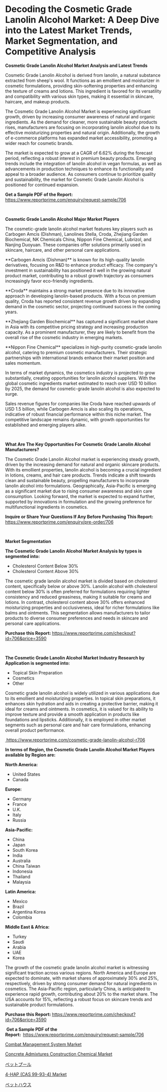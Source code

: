<p><h1>Decoding the Cosmetic Grade Lanolin Alcohol Market: A Deep Dive into the Latest Market Trends, Market Segmentation, and Competitive Analysis</h1></p><p><strong>Cosmetic Grade Lanolin Alcohol Market Analysis and Latest Trends</strong></p>
<p><p>Cosmetic Grade Lanolin Alcohol is derived from lanolin, a natural substance extracted from sheep's wool. It functions as an emollient and moisturizer in cosmetic formulations, providing skin-softening properties and enhancing the texture of creams and lotions. This ingredient is favored for its versatility and compatibility with various skin types, making it essential in skincare, haircare, and makeup products.</p><p>The Cosmetic Grade Lanolin Alcohol Market is experiencing significant growth, driven by increasing consumer awareness of natural and organic ingredients. As the demand for cleaner, more sustainable beauty products rises, manufacturers are focusing on incorporating lanolin alcohol due to its effective moisturizing properties and natural origin. Additionally, the growth of e-commerce platforms has expanded market accessibility, promoting a wider reach for cosmetic brands.</p><p>The market is expected to grow at a CAGR of 6.62% during the forecast period, reflecting a robust interest in premium beauty products. Emerging trends include the integration of lanolin alcohol in vegan formulas, as well as advancements in production techniques to enhance its functionality and appeal to a broader audience. As consumers continue to prioritize quality and sustainability, the market for Cosmetic Grade Lanolin Alcohol is positioned for continued expansion.</p></p>
<p><strong>Get a Sample PDF of the Report:&nbsp;</strong> <a href="https://www.reportprime.com/enquiry/request-sample/706">https://www.reportprime.com/enquiry/request-sample/706</a></p>
<p>&nbsp;</p>
<p><strong>Cosmetic Grade Lanolin Alcohol Major Market Players</strong></p>
<p><p>The cosmetic-grade lanolin alcohol market features key players such as Carbogen Amcis (Dishman), Lanolines Stella, Croda, Zhejiang Garden Biochemical, NK Chemicals China, Nippon Fine Chemical, Lubrizol, and Nanjing Duoyuan. These companies offer solutions primarily used in skincare, haircare, and other personal care applications.</p><p>**Carbogen Amcis (Dishman)** is known for its high-quality lanolin derivatives, focusing on R&D to enhance product efficacy. The company's investment in sustainability has positioned it well in the growing natural product market, contributing to a robust growth trajectory as consumers increasingly favor eco-friendly ingredients.</p><p>**Croda** maintains a strong market presence due to its innovative approach in developing lanolin-based products. With a focus on premium quality, Croda has reported consistent revenue growth driven by expanding demand in the cosmetic sector, projecting continued success in the coming years. </p><p>**Zhejiang Garden Biochemical** has captured a significant market share in Asia with its competitive pricing strategy and increasing production capacity. As a prominent manufacturer, they are likely to benefit from the overall rise of the cosmetic industry in emerging markets.</p><p>**Nippon Fine Chemical** specializes in high-purity cosmetic-grade lanolin alcohol, catering to premium cosmetic manufacturers. Their strategic partnerships with international brands enhance their market position and sales momentum.</p><p>In terms of market dynamics, the cosmetics industry is projected to grow substantially, creating opportunities for lanolin alcohol suppliers. With the global cosmetic ingredients market estimated to reach over USD 10 billion by 2025, the demand for cosmetic-grade lanolin alcohol is also expected to surge. </p><p>Sales revenue figures for companies like Croda have reached upwards of USD 1.5 billion, while Carbogen Amcis is also scaling its operations, indicative of robust financial performance within this niche market. The competitive landscape remains dynamic, with growth opportunities for established and emerging players alike.</p></p>
<p>&nbsp;</p>
<p><strong>What Are The Key Opportunities For Cosmetic Grade Lanolin Alcohol Manufacturers?</strong></p>
<p><p>The Cosmetic Grade Lanolin Alcohol market is experiencing steady growth, driven by the increasing demand for natural and organic skincare products. With its emollient properties, lanolin alcohol is becoming a crucial ingredient in lotions, creams, and hair care products. Trends indicate a shift towards clean and sustainable beauty, propelling manufacturers to incorporate lanolin alcohol into formulations. Geographically, Asia-Pacific is emerging as a significant market due to rising consumer awareness and skin care consumption. Looking forward, the market is expected to expand further, supported by innovations in formulation and the growing preference for multifunctional ingredients in cosmetics.</p></p>
<p><strong>Inquire or Share Your Questions If Any Before Purchasing This Report:</strong> <a href="https://www.reportprime.com/enquiry/pre-order/706">https://www.reportprime.com/enquiry/pre-order/706</a></p>
<p>&nbsp;</p>
<p><strong>Market Segmentation</strong></p>
<p><strong>The Cosmetic Grade Lanolin Alcohol Market Analysis by types is segmented into:</strong></p>
<p><ul><li>Cholesterol Content Below 30%</li><li>Cholesterol Content Above 30%</li></ul></p>
<p><p>The cosmetic grade lanolin alcohol market is divided based on cholesterol content, specifically below or above 30%. Lanolin alcohol with cholesterol content below 30% is often preferred for formulations requiring lighter consistency and reduced greasiness, making it suitable for creams and lotions. In contrast, cholesterol content above 30% offers enhanced moisturizing properties and occlusiveness, ideal for richer formulations like balms and ointments. This segmentation allows manufacturers to tailor products to diverse consumer preferences and needs in skincare and personal care applications.</p></p>
<p><strong>Purchase this Report:&nbsp;</strong><a href="https://www.reportprime.com/checkout?id=706&price=3590">https://www.reportprime.com/checkout?id=706&price=3590</a></p>
<p>&nbsp;</p>
<p><strong>The Cosmetic Grade Lanolin Alcohol Market Industry Research by Application is segmented into:</strong></p>
<p><ul><li>Topical Skin Preparation</li><li>Cosmetics</li><li>Other</li></ul></p>
<p><p>Cosmetic grade lanolin alcohol is widely utilized in various applications due to its emollient and moisturizing properties. In topical skin preparations, it enhances skin hydration and aids in creating a protective barrier, making it ideal for creams and ointments. In cosmetics, it is valued for its ability to improve texture and provide a smooth application in products like foundations and lipsticks. Additionally, it is employed in other market segments such as personal care and hair care formulations, enhancing overall product performance.</p></p>
<p><a href="https://www.reportprime.com/cosmetic-grade-lanolin-alcohol-r706">&nbsp;https://www.reportprime.com/cosmetic-grade-lanolin-alcohol-r706</a></p>
<p><strong>In terms of Region, the Cosmetic Grade Lanolin Alcohol Market Players available by Region are:</strong></p>
<p>
    <p> <strong> North America: </strong>
        <ul>
            <li>United States</li>
            <li>Canada</li>
        </ul>
        </p> 
    <p> <strong> Europe: </strong>
        <ul>
            <li>Germany</li>
            <li>France</li>
            <li>U.K.</li>
            <li>Italy</li>
            <li>Russia</li>
        </ul>
        </p> 
    <p> <strong> Asia-Pacific: </strong>
        <ul>
            <li>China</li>
            <li>Japan</li>
            <li>South Korea</li>
            <li>India</li>
            <li>Australia</li>
            <li>China Taiwan</li>
            <li>Indonesia</li>
            <li>Thailand</li>
            <li>Malaysia</li>
        </ul>
        </p> 
    <p> <strong> Latin America: </strong>
        <ul>
            <li>Mexico</li>
            <li>Brazil</li>
            <li>Argentina Korea</li>
            <li>Colombia</li>
        </ul>
        </p> 
    <p> <strong> Middle East & Africa: </strong>
        <ul>
            <li>Turkey</li>
            <li>Saudi</li>
            <li>Arabia</li>
            <li>UAE</li>
            <li>Korea</li>
        </ul>
    </p>
    </p>
<p><p>The growth of the cosmetic grade lanolin alcohol market is witnessing significant traction across various regions. North America and Europe are expected to dominate, with market shares of approximately 30% and 25%, respectively, driven by strong consumer demand for natural ingredients in cosmetics. The Asia-Pacific region, particularly China, is anticipated to experience rapid growth, contributing about 20% to the market share. The USA accounts for 15%, reflecting a robust focus on skincare trends and sustainable product formulations.</p></p>
<p><strong>Purchase this Report: </strong><a href="https://www.reportprime.com/checkout?id=706&price=3590">https://www.reportprime.com/checkout?id=706&price=3590</a></p>
<p>&nbsp;<strong>Get a Sample PDF of the Report:&nbsp;&nbsp;</strong><a href="https://www.reportprime.com/enquiry/request-sample/706">https://www.reportprime.com/enquiry/request-sample/706</a></p>
<p><strong></strong></p>
<p><p><a href="https://medium.com/@dellkoepp_34276/combat-management-system-industry-forecast-market-shifts-and-strategic-imperatives-2024-2031-c936d7d65b0c">Combat Management System Market</a></p><p><a href="https://github.com/BryceTownsendr/Market-Research-Report-List-6/blob/main/concrete-admixtures-construction-chemical-market.md">Concrete Admixtures Construction Chemical Market</a></p><p><a href="https://medium.com/@alonzomoenrt8956/%E3%83%9A%E3%83%83%E3%83%88%E3%83%97%E3%83%BC%E3%83%AB%E5%B8%82%E5%A0%B4%E3%81%AB%E9%96%A2%E3%81%99%E3%82%8B%E6%B4%9E%E5%AF%9F-%E5%B8%82%E5%A0%B4%E3%83%97%E3%83%AC%E3%82%A4%E3%83%A4%E3%83%BC-%E5%B8%82%E5%A0%B4%E8%A6%8F%E6%A8%A1-%E5%9C%B0%E7%90%86%E7%9A%84%E5%9C%B0%E5%9F%9F-%E3%81%8A%E3%82%88%E3%81%B3%E4%BA%88%E6%B8%AC-2024%E5%B9%B4-2031%E5%B9%B4-8776ef5a32d4">ペットプール</a></p><p><a href="https://issuu.com/reportprime-2/docs/4-hap-cas-99-93-4-market-size-2030._aa48fc966bc5cc">4-HAP (CAS 99-93-4) Market</a></p><p><a href="https://medium.com/@alonzomoenrt8956/%E3%83%9A%E3%83%83%E3%83%88%E3%83%8F%E3%82%A6%E3%82%B9%E5%B8%82%E5%A0%B4%E3%81%AF%E3%81%A9%E3%81%AE%E3%82%88%E3%81%86%E3%81%AB%E9%80%B2%E5%8C%96%E3%81%99%E3%82%8B%E3%81%AE%E3%81%8B-2024%E5%B9%B4%E3%81%8B%E3%82%892031%E5%B9%B4%E3%81%BE%E3%81%A7%E3%81%AE%E5%B8%82%E5%A0%B4%E6%88%90%E9%95%B7%E5%88%86%E6%9E%90-47ddcb29b68e">ペットハウス</a></p></p>